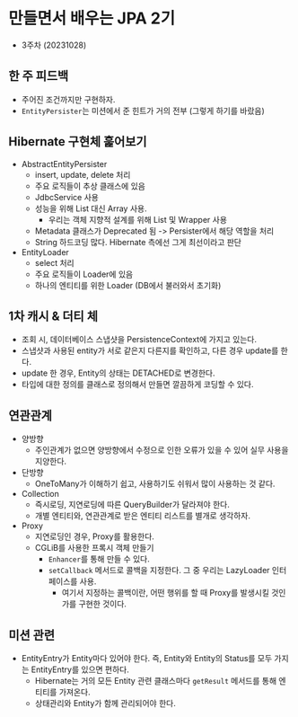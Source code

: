 # 만들면서 배우는 JPA 2기
- 3주차 (20231028)

## 한 주 피드백
- 주어진 조건까지만 구현하자.
- `EntityPersister`는 미션에서 준 힌트가 거의 전부 (그렇게 하기를 바랐음)

## Hibernate 구현체 훑어보기
- AbstractEntityPersister
  - insert, update, delete 처리
  - 주요 로직들이 추상 클래스에 있음
  - JdbcService 사용
  - 성능을 위해 List 대신 Array 사용.
    - 우리는 객체 지향적 설계를 위해 List 및 Wrapper 사용
  - Metadata 클래스가 Deprecated 됨 -> Persister에서 해당 역할을 처리
  - String 하드코딩 많다. Hibernate 측에선 그게 최선이라고 판단
- EntityLoader
  - select 처리
  - 주요 로직들이 Loader에 있음
  - 하나의 엔티티를 위한 Loader (DB에서 불러와서 초기화)

## 1차 캐시 & 더티 체
- 조회 시, 데이터베이스 스냅샷을 PersistenceContext에 가지고 있는다.
- 스냅샷과 사용된 entity가 서로 같은지 다른지를 확인하고, 다른 경우 update를 한다.
- update 한 경우, Entity의 상태는 DETACHED로 변경한다.
- 타입에 대한 정의를 클래스로 정의해서 만들면 깔끔하게 코딩할 수 있다.

## 연관관계
- 양방향
  - 주인관계가 없으면 양방향에서 수정으로 인한 오류가 있을 수 있어 실무 사용을 지양한다.
- 단방향
  - OneToMany가 이해하기 쉽고, 사용하기도 쉬워서 많이 사용하는 것 같다.
- Collection
  - 즉시로딩, 지연로딩에 따른 QueryBuilder가 달라져야 한다.
  - 개별 엔티티와, 연관관계로 받은 엔티티 리스트를 별개로 생각하자.
- Proxy
  - 지연로딩인 경우, Proxy를 활용한다.
  - CGLiB를 사용한 프록시 객체 만들기
    - `Enhancer`를 통해 만들 수 있다.
    - `setCallback` 메서드로 콜백을 지정한다. 그 중 우리는 LazyLoader 인터페이스를 사용.
      - 여기서 지정하는 콜백이란, 어떤 행위를 할 때 Proxy를 발생시킬 것인가를 구현한 것이다.

## 미션 관련
- EntityEntry가 Entity마다 있어야 한다. 즉, Entity와 Entity의 Status를 모두 가지는 EntityEntry를 있으면 편하다.
  - Hibernate는 거의 모든 Entity 관련 클래스마다 `getResult` 메서드를 통해 엔티티를 가져온다.
  - 상태관리와 Entity가 함께 관리되어야 한다.
